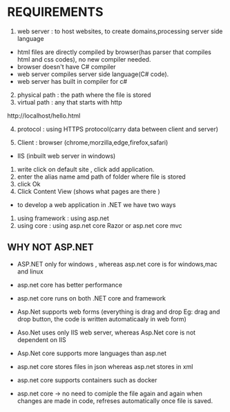 
# REQUIREMENTS

1. web server : to host websites, to create domains,processing server side language

- html files are directly compiled by browser(has parser that compiles html and css codes), no new compiler needed.
- browser doesn't have C# compiler
- web server compiles server side language(C# code).
- web server has built in compiler for c#


2. physical path : the path where the file is stored
3. virtual path : any that starts with http

http://localhost/hello.html

4. protocol : using HTTPS protocol(carry data between client and server)

5. Client : browser (chrome,morzilla,edge,firefox,safari)


- IIS (inbuilt web server in windows)
1. write click on default site , click add application.
2. enter the alias name amd path of folder where file is stored
3. click Ok
4. Click Content View (shows what pages are there )




- to develop a web application in .NET we have two ways
1. using framework : using asp.net
2. using core : using asp.net core Razor or asp.net core mvc



## WHY NOT ASP.NET

-  ASP.NET only for windows , whereas asp.net core is for windows,mac and linux

- asp.net core has better performance

- asp.net core runs on both .NET core and framework

- Asp.Net supports web forms (everything is drag and drop Eg: drag and drop button, the code is written automaticaaly in web form)

- Aso.Net uses only IIS web server, whereas Asp.Net core is not dependent on IIS

- Asp.Net core supports more languages than asp.net

- asp.net core stores files in json whereas asp.net stores in xml

- asp.net core supports containers such as docker

- asp.net core -> no need to comiple the file again and again when changes are made in code, refreses automatically once file is saved.








